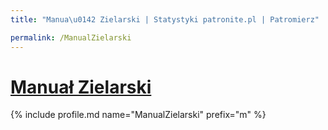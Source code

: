 ```yaml
---
title: "Manua\u0142 Zielarski | Statystyki patronite.pl | Patromierz"

permalink: /ManualZielarski
---
```


# [Manuał Zielarski](https://patronite.pl/ManualZielarski)

{% include profile.md name="ManualZielarski" prefix="m" %}
